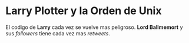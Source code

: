# Larry Plotter y la Orden de Unix

El codigo de **Larry** cada vez se vuelve mas peligroso.
**Lord Ballmemort** y sus *followers* tiene cada vez mas *retweets*.
